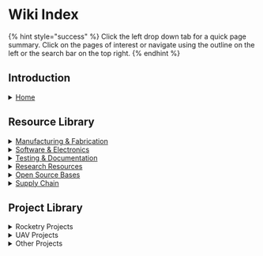 # Wiki Index

{% hint style="success" %}
Click the left drop down tab for a quick page summary. Click on the pages of interest or navigate using the outline on the left or the search bar on the top right.
{% endhint %}

## Introduction

<details>

<summary><a href="../">Home</a></summary>

Homepage and landing page for the wiki

</details>

## Resource Library

<details>

<summary><a href="../resource-library/manufacturing-and-fabrication/">Manufacturing &#x26; Fabrication</a></summary>

Library of resources and reference about 3D printing, CNC machining, and anything manufacturing or fabrication.

</details>

<details>

<summary><a href="../resource-library/software-and-electronics-1/">Software &#x26; Electronics</a></summary>

Library of resources about electronics and software.

</details>

<details>

<summary><a href="../testing-and-documentation/">Testing &#x26; Documentation</a></summary>

Tools and references for testing and validation along with documentation&#x20;

</details>

<details>

<summary><a href="../research-resources-1/">Research Resources</a></summary>

Library of resources to research various topics for projects. This includes studying basic theory and application.&#x20;

</details>

<details>

<summary><a href="../open-development-platforms-1/">Open Source Bases</a></summary>

List and resources of other open source projects and design architectures we utilize in our projects.&#x20;

</details>

<details>

<summary><a href="../vendors-and-supply-chain-1/">Supply Chain</a></summary>

List of suppliers with our personal reviews along with Bills of Material tools.

</details>

##

## Project Library

<details>

<summary>Rocketry Projects</summary>

[K-9 TVC V8](../rocketry-projects/k-9-tvc-v8.md)

[K-9 TVC Gen 2](../rocketry-projects/k-9-tvc-gen-2.md)

[K-9 TVC Mega](../rocketry-projects/k-9-tvc-mega-1.md)

[K-9 TVC Hopper](../rocketry-projects/k-9-tvc-hopper-1.md)

[Model Rocket Landing Legs](../rocketry-projects/model-rocket-landing-legs-1.md)

[WOOF Launch Computer](../rocketry-projects/woof-launch-computer-1/)

[Model Rocket GCS](../rocketry-projects/model-rocket-gcs.md)

</details>

<details>

<summary>UAV Projects</summary>

[Valor sUAS](../uav-projects/valor-suas/)

</details>

<details>

<summary>Other Projects</summary>



</details>
